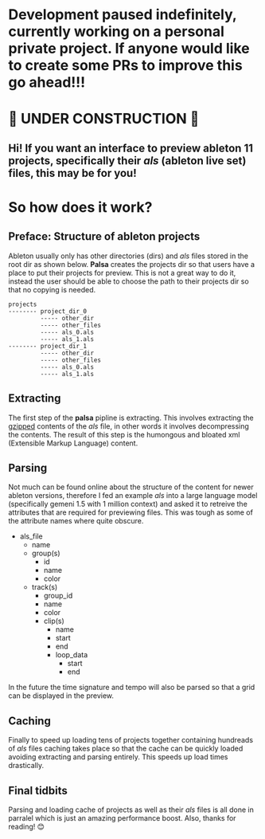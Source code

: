 # Development paused indefinitely, currently working on a personal private project. If anyone would like to create some PRs to improve this go ahead!!!

# 🚧 **UNDER CONSTRUCTION** 🚧
## Hi! If you want an interface to preview ableton 11 projects, specifically their *als* (ableton live set) files, this may be for you!

# So how does it work?
## Preface: Structure of ableton projects
Ableton usually only has other directories (dirs) and *als* files stored in the root dir as shown below. **Palsa** creates the projects dir so that users have a place to put their projects for preview. This is not a great way to do it, instead the user should be able to choose the path to their projects dir so that no copying is needed.
```
projects
-------- project_dir_0
         ----- other_dir
         ----- other_files
         ----- als_0.als
         ----- als_1.als
-------- project_dir_1
         ----- other_dir
         ----- other_files
         ----- als_0.als
         ----- als_1.als
```
## Extracting
The first step of the **palsa** pipline is extracting. This involves extracting the [gzipped](https://www.gzip.org/) contents of the *als* file, in other words it involves decompressing the contents. The result of this step is the humongous and bloated xml (Extensible Markup Language) content.
## Parsing
Not much can be found online about the structure of the content for newer ableton versions, therefore I fed an example *als* into a large language model (specifically gemeni 1.5 with 1 million context) and asked it to retreive the attributes that are required for previewing files. This was tough as some of the attribute names where quite obscure.

- als_file
    - name
    - group(s)
        - id
        - name
        - color
    - track(s)
        - group_id
        - name
        - color
        - clip(s)
            - name
            - start
            - end
            - loop_data
                - start
                - end

In the future the time signature and tempo will also be parsed so that a grid can be displayed in the preview.
## Caching
Finally to speed up loading tens of projects together containing hundreads of *als* files caching takes place so that the cache can be quickly loaded avoiding extracting and parsing entirely. This speeds up load times drastically.
## Final tidbits
Parsing and loading cache of projects as well as their *als* files is all done in parralel which is just an amazing performance boost. Also, thanks for reading! 😊
